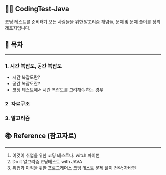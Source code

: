 ## 🏃🏻 CodingTest-Java
코딩 테스트를 준비하기 모든 사람들을 위한 알고리즘 개념들, 문제 및 문제 풀이를 정리 레포지입니다.

## 🚧 목차

---

### 1.  시간 복잡도, 공간 복잡도

- 시간 복잡도란?
- 공간 복잡도란?
- 코딩 테스트에서 시간 복잡도를 고려해야 하는 경우

### 2. 자료구조



### 3. 알고리즘



## 📚 Reference (참고자료)

---

1. 이것이 취업을 위한 코딩 테스트다. witch 파이썬
2. Do it 알고리즘 코딩테스트 with JAVA
3. 취업과 이직을 위한 프로그래머스 코딩 테스트 문제 풀이 전략: 자바편